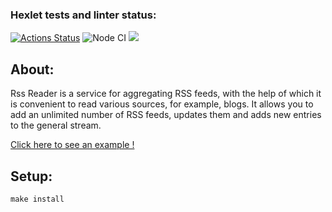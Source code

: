### Hexlet tests and linter status:
[![Actions Status](https://github.com/nightshiftmaster/frontend-project-lvl3/workflows/hexlet-check/badge.svg)](https://github.com/nightshiftmaster/frontend-project-lvl3/actions)
![Node CI](https://github.com/nightshiftmaster/frontend-project-lvl3/actions/workflows/node.js.yml/badge.svg)
<a href="https://codeclimate.com/github/nightshiftmaster/frontend-project-lvl3/maintainability"><img src="https://api.codeclimate.com/v1/badges/c12dafc968bbf8bb019e/maintainability" /></a>

## About:

Rss Reader is a service for aggregating RSS feeds, with the help of which it is convenient to read various sources, for example, blogs. It allows you to add an unlimited number of RSS feeds, updates them and adds new entries to the general stream.

[Click here to see an example !](https://frontend-project-lvl3-78nkmtpgq-nightshiftmaster.vercel.app)

## Setup:

```
make install
```